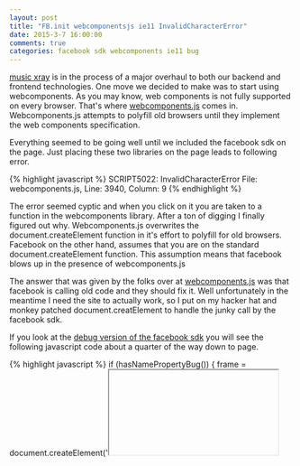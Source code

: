 ```yaml
---
layout: post
title: "FB.init webcomponentsjs ie11 InvalidCharacterError"
date: 2015-3-7 16:00:00
comments: true
categories: facebook sdk webcomponents ie11 bug 
---
```


[music xray](https://www.musicxray.com) is in the process of a major overhaul to both our backend and frontend technologies.  One move we decided to make was to start using webcomponents.  As you may know, web components is not fully supported on every browser.  That's where [webcomponents.js](https://github.com/webcomponents/webcomponentsjs) comes in.  Webcomponents.js attempts to polyfill old browsers until they implement the web components specification.

Everything seemed to be going well until we included the facebook sdk on the page.  Just placing these two libraries on the page leads to following error.

{% highlight javascript %}
SCRIPT5022: InvalidCharacterError
File: webcomponents.js, Line: 3940, Column: 9
{% endhighlight %}

The error seemed cyptic and when you click on it you are taken to a function in the webcomponents library. After a ton of digging I finally figured out why.  Webcomponents.js overwrites the document.createElement function in it's effort to polyfill for old browsers.  Facebook on the other hand, assumes that you are on the standard document.createElement function.  This assumption means that facebook blows up in the presence of webcomponents.js

The answer that was given by the folks over at [webcomponents.js](https://github.com/webcomponents/webcomponentsjs/issues/208)  was that facebook is calling old code and they should fix it.  Well unfortunately in the meantime I need the site to actually work, so I put on my hacker hat and monkey patched document.creatElement to handle the junky call by the facebook sdk.

If you look at the [debug version of the facebook sdk](http://connect.facebook.net/en_US/sdk/debug.js) you will see the following javascript code about a quarter of the way down to page.

{% highlight javascript %}
if (hasNamePropertyBug()) {
  frame = document.createElement('<iframe name="' + name + '"/>');
} else {
  frame = document.createElement("iframe");
  frame.name = name;
}
{% endhighlight %}

The problem with the code comes from trying to create the iframe element using an html tag literal.  With a proper version of createElement, this operation is [no longer supported](http://www.w3schools.com/jsref/met_document_createelement.asp), thus the error.  To fix this issue, I load the following code immediately following webcomponents.js

{% highlight javascript %}

(function(){
  var old_function = document.createElement;
  document.createElement = function(argument){
    var matcher = /^<iframe/g;
    if(matcher.test(argument)){
      var dummy = old_function.call(document,'div');
      dummy.innerHTML = argument;
      var retel = dummy.querySelector('iframe');
      retel.name = retel.name;
      return retel;
    }else{
      return old_function.apply(document,arguments);
    }
  };
})();

{% endhighlight %}

Basically we wrap the document.createElement function calling the existing version under normal circumstances and our custom code to compensate for facebook's shitty code when needed.  Notice how we make a dummy element and set the innerHTML.  This is done so that we don't have to acutally try and parse html code with regular expressions, which can be difficult, we then find the element we are looking for and return it.

I understand that this code is a bit ugly, but desperate times call for desperate measures.  Please feel free to comment if you find this solution helpful.  I know that having this article availible would have saved me quite a bit of time.


